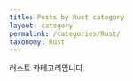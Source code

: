 ```yaml
---
title: Posts by Rust category
layout: category
permalink: /categories/Rust/
taxonomy: Rust
---
```


러스트 카테고리입니다.
